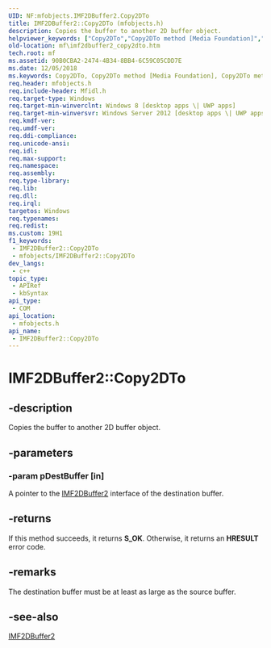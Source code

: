 ```yaml
---
UID: NF:mfobjects.IMF2DBuffer2.Copy2DTo
title: IMF2DBuffer2::Copy2DTo (mfobjects.h)
description: Copies the buffer to another 2D buffer object.
helpviewer_keywords: ["Copy2DTo","Copy2DTo method [Media Foundation]","Copy2DTo method [Media Foundation]","IMF2DBuffer2 interface","IMF2DBuffer2 interface [Media Foundation]","Copy2DTo method","IMF2DBuffer2.Copy2DTo","IMF2DBuffer2::Copy2DTo","mf.imf2dbuffer2_copy2dto","mfobjects/IMF2DBuffer2::Copy2DTo"]
old-location: mf\imf2dbuffer2_copy2dto.htm
tech.root: mf
ms.assetid: 90B0CBA2-2474-4B34-8BB4-6C59C05CDD7E
ms.date: 12/05/2018
ms.keywords: Copy2DTo, Copy2DTo method [Media Foundation], Copy2DTo method [Media Foundation],IMF2DBuffer2 interface, IMF2DBuffer2 interface [Media Foundation],Copy2DTo method, IMF2DBuffer2.Copy2DTo, IMF2DBuffer2::Copy2DTo, mf.imf2dbuffer2_copy2dto, mfobjects/IMF2DBuffer2::Copy2DTo
req.header: mfobjects.h
req.include-header: Mfidl.h
req.target-type: Windows
req.target-min-winverclnt: Windows 8 [desktop apps \| UWP apps]
req.target-min-winversvr: Windows Server 2012 [desktop apps \| UWP apps]
req.kmdf-ver: 
req.umdf-ver: 
req.ddi-compliance: 
req.unicode-ansi: 
req.idl: 
req.max-support: 
req.namespace: 
req.assembly: 
req.type-library: 
req.lib: 
req.dll: 
req.irql: 
targetos: Windows
req.typenames: 
req.redist: 
ms.custom: 19H1
f1_keywords:
 - IMF2DBuffer2::Copy2DTo
 - mfobjects/IMF2DBuffer2::Copy2DTo
dev_langs:
 - c++
topic_type:
 - APIRef
 - kbSyntax
api_type:
 - COM
api_location:
 - mfobjects.h
api_name:
 - IMF2DBuffer2::Copy2DTo
---
```


# IMF2DBuffer2::Copy2DTo


## -description

Copies the buffer to another 2D buffer object.

## -parameters

### -param pDestBuffer [in]

A pointer to the <a href="/windows/desktop/api/mfobjects/nn-mfobjects-imf2dbuffer2">IMF2DBuffer2</a> interface of the destination buffer.

## -returns

If this method succeeds, it returns <b xmlns:loc="http://microsoft.com/wdcml/l10n">S_OK</b>. Otherwise, it returns an <b xmlns:loc="http://microsoft.com/wdcml/l10n">HRESULT</b> error code.

## -remarks

The destination buffer must be at least as large as the source buffer.

## -see-also

<a href="/windows/desktop/api/mfobjects/nn-mfobjects-imf2dbuffer2">IMF2DBuffer2</a>


